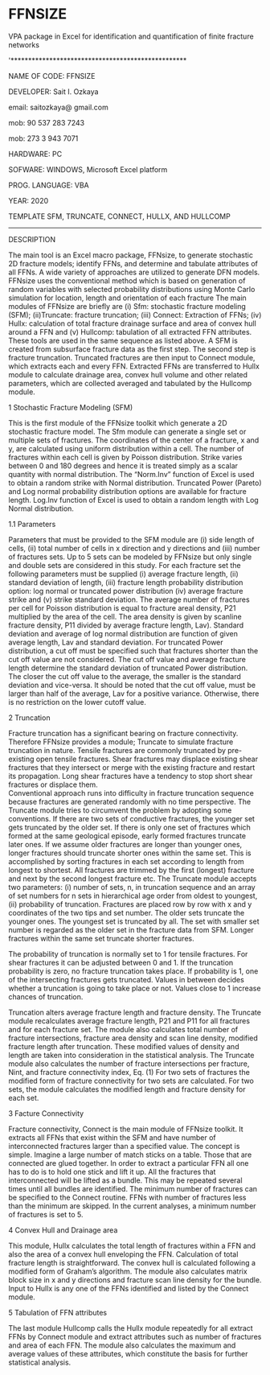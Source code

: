 # FFNSIZE
VPA package in Excel for identification and quantification of finite fracture networks

'**************************************************

NAME OF CODE:			FFNSIZE

DEVELOPER:				Sait I. Ozkaya

email: 			     	saitozkaya@ gmail.com

mob: 			      	90 537 283 7243

mob:               273 3 943 7071
                  
HARDWARE:			  	PC

SOFWARE:			  	WINDOWS, Microsoft Excel platform

PROG. LANGUAGE:		VBA

YEAR:				    	2020

TEMPLATE    			SFM, TRUNCATE, CONNECT, HULLX, AND HULLCOMP


****************************************************

DESCRIPTION

The main tool is an Excel macro package, FFNsize, to generate stochastic 2D fracture models; identify FFNs, and determine and tabulate attributes of all FFNs. A wide variety of approaches are utilized to generate DFN models. FFNsize uses the conventional method which is based on generation of random variables with selected probability distributions using Monte Carlo simulation for location, length and orientation  of each fracture The main modules of FFNsize are briefly are (i) Sfm: stochastic fracture modeling (SFM); (ii)Truncate: fracture truncation; (iii) Connect: Extraction of FFNs; (iv) Hullx: calculation of total fracture drainage surface and  area of convex hull around a FFN and (v) Hullcomp: tabulation of all  extracted FFN attributes. These tools are used in the same sequence as listed above. A SFM is created from subsurface fracture data as the first step. The second step is fracture truncation.  Truncated fractures are then input to Connect module, which extracts each and every FFN.  Extracted FFNs are transferred to Hullx module to calculate drainage area, convex hull volume and other related parameters, which are collected averaged and tabulated by the Hullcomp module. 


1 Stochastic Fracture Modeling (SFM)

This is the first module of the FFNsize toolkit which generate a 2D stochastic fracture model. The Sfm module can generate a single set or multiple sets of fractures. The coordinates of the center of a fracture, x and y, are calculated using uniform distribution within a cell.  The number of fractures within each cell is given by Poisson distribution. 
Strike varies between 0 and 180 degrees and hence it is treated simply as a scalar quantity with normal distribution. The “Norm.Inv” function of Excel is used to obtain a random strike with Normal distribution.  Truncated Power (Pareto) and Log normal probability distribution options are available for fracture length. Log.Inv function of Excel is used to obtain a random length with Log Normal distribution.


1.1 Parameters

Parameters that must be provided to the SFM module are (i) side length of cells, (ii) total number of cells in x direction and y directions and (iii) number of fractures sets.  Up to 5 sets can be modeled by FFNsize but only single and double sets are considered in this study.
For each fracture set the following parameters must be supplied (i) average fracture length, (ii) standard deviation of length, (iii) fracture length probability distribution option: log normal or truncated power distribution (iv) average fracture strike and (v) strike standard deviation. 
The average number of fractures per cell for Poisson distribution is equal to fracture areal density, P21 multiplied by the area of the cell. The area density is given by scanline fracture density, P11 divided by average fracture length, Lav).
Standard deviation and average of log normal distribution are function of given average length, Lav and standard deviation. For truncated Power distribution, a cut off must be specified such that fractures shorter than the cut off value are not considered. The cut off value and average fracture length determine the standard deviation of truncated Power distribution. The closer the cut off value to the average, the smaller is the standard deviation and vice-versa. It should be noted that the cut off value, must be larger than half of the average, Lav for a positive variance. Otherwise, there is no restriction on the lower cutoff value.


2 Truncation

Fracture truncation has a significant bearing on fracture connectivity. Therefore FFNsize provides a module; Truncate to simulate fracture truncation in nature.  Tensile fractures are commonly truncated by pre-existing open tensile fractures. Shear fractures may displace existing shear fractures that they intersect or merge with the existing fracture and restart its propagation. Long shear fractures have a tendency to stop short shear fractures or displace them.  
Conventional approach runs into difficulty in fracture truncation sequence because fractures are generated randomly with no time perspective. The Truncate module tries to circumvent the problem by adopting some conventions. If there are two sets of conductive fractures, the younger set gets truncated by the older set. If there is only one set of fractures which formed at the same geological episode, early formed fractures truncate later ones. If we assume older fractures are longer than younger ones, longer fractures should truncate shorter ones within the same set. This is accomplished by sorting fractures in each set according to length from longest to shortest. All fractures are trimmed by the first (longest) fracture and next by the second longest fracture etc.
The Truncate module accepts two parameters: (i) number of sets, n, in truncation sequence and an array of set numbers for n sets in hierarchical age order from oldest to youngest, (ii) probability of truncation.  Fractures are placed row by row with x and y coordinates of the two tips and set number. The older sets truncate the younger ones.  The youngest set is truncated by all. The set with smaller set number is regarded as the older set in the fracture data from SFM. Longer fractures within the same set truncate shorter fractures.

The probability of truncation is normally set to 1 for tensile fractures. For shear fractures it can be adjusted between 0 and 1. If the truncation probability is zero, no fracture truncation takes place. If probability is 1, one of the intersecting fractures gets truncated. Values in between decides whether a truncation is going to take place or not.  Values close to 1 increase chances of truncation.

Truncation alters average fracture length and fracture density. The Truncate module recalculates average fracture length, P21 and P11 for all fractures and for each fracture set. The module also calculates total number of fracture intersections, fracture area density and scan line density, modified fracture length after truncation. These modified values of density and length are taken into consideration in the statistical analysis. The Truncate module also calculates the number of fracture intersections per fracture, Nint, and fracture connectivity index, Eq. (1) For two sets of fractures the modified form of fracture connectivity for two sets are calculated. For two sets, the module calculates the modified length and fracture density for each set. 


3 Facture Connectivity

Fracture connectivity, Connect is the main module of FFNsize toolkit. It extracts all FFNs that exist within the SFM and have number of interconnected fractures larger than a specified value. The concept is simple. Imagine a large number of match sticks on a table. Those that are connected are glued together. In order to extract a particular FFN all one has to do is to hold one stick and lift it up. All the fractures that interconnected will be lifted as a bundle. This may be repeated several times until all bundles are identified.  The minimum number of fractures can be specified to the Connect routine. FFNs with number of fractures less than the minimum are skipped. In the current analyses, a minimum number of fractures is set to 5.


4 Convex Hull and Drainage area

This module, Hullx calculates the total length of fractures within a FFN and also the area of a convex hull enveloping the FFN. Calculation of total fracture length is straightforward. The convex hull is calculated following a modified form of Graham’s algorithm. The module also calculates matrix block size in x and y directions and fracture scan line density for the bundle. Input to Hullx is any one of the FFNs identified and listed by the Connect module. 


5 Tabulation of FFN attributes

The last module Hullcomp calls the Hullx module repeatedly for all extract FFNs by Connect module and extract attributes such as number of fractures and area of each FFN. The module also calculates the maximum and average values of these attributes, which constitute the basis for further statistical analysis.

